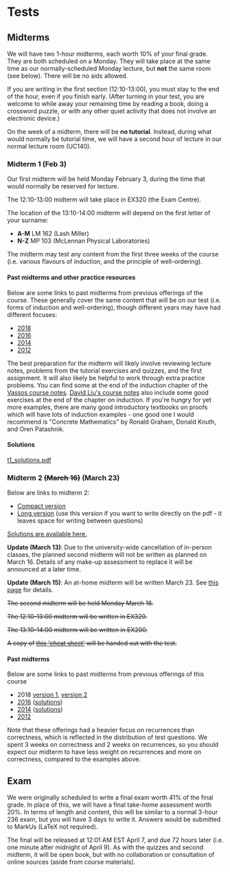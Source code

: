 # Tests

## Midterms

We will have two 1-hour midterms, each worth 10% of your final grade. They are both scheduled on a Monday. They will take place at the same time as our normally-scheduled Monday lecture, but **not** the same room (see below). There will be no aids allowed.

If you are writing in the first section (12:10-13:00), you must stay to the end of the hour, even if you finish early. (After turning in your test, you are welcome to while away your remaining time by reading a book, doing a crossword puzzle, or with any other quiet activity that does not involve an electronic device.)

On the week of a midterm, there will be **no tutorial**. Instead, during what would normally be tutorial time, we will have a second hour of lecture in our normal lecture room (UC140).

### Midterm 1 (Feb 3)

Our first midterm will be held Monday February 3, during the time that would normally be reserved for lecture.

The 12:10-13:00 midterm will take place in EX320 (the Exam Centre). 

The location of the 13:10-14:00 midterm will depend on the first letter of your surname:

* **A-M** LM 162 (Lash Miller)
* **N-Z** MP 103 (McLennan Physical Laboratories)

The midterm may test any content from the first three weeks of the course (i.e. various flavours of induction, and the principle of well-ordering).

#### Past midterms and other practice resources

Below are some links to past midterms from previous offerings of the course. These generally cover the same content that will be on our test (i.e. forms of induction and well-ordering), though different years may have had different focuses:

* [2018](https://www.teach.cs.toronto.edu/~heap/Old/236/F18/t1_v2_solution.pdf)
* [2016](https://www.teach.cs.toronto.edu/~heap/Old/236/F18/OldTests/t1a.pdf)
* [2014](http://www.cdf.toronto.edu/~heap/Old/236/F14/t1b-sol.pdf)
* [2012](http://www.cdf.toronto.edu/~heap/Old/236/F12/mt1a-sol.pdf)

The best preparation for the midterm will likely involve reviewing lecture notes, problems from the tutorial exercises and quizzes, and the first assignment. It will also likely be helpful to work through extra practice problems. You can find some at the end of the induction chapter of the [Vassos course notes](http://www.cs.toronto.edu/~vassos/b36-notes/notes.pdf). [David Liu's course notes](https://www.cs.toronto.edu/~david/courses/csc236_w14/resources/notes.pdf) also include some good exercises at the end of the chapter on induction. If you're hungry for yet more examples, there are many good introductory textbooks on proofs which will have lots of induction examples - one good one I would recommend is "Concrete Mathematics" by Ronald Graham, Donald Knuth, and Oren Patashnik.

#### Solutions

[t1_solutions.pdf](../misc/t1_solutions.pdf)

### Midterm 2 <s>(March 16)</s> (March 23)

Below are links to midterm 2:

* [Compact version](misc/t2_compact.pdf)
* [Long version](misc/t2_long.pdf) (use this version if you want to write directly on the pdf - it leaves space for writing between questions)

[Solutions are available here.](misc/t2_solutions.pdf)

**Update (March 13)**: Due to the university-wide cancellation of in-person classes, the planned second midterm will not be written as planned on March 16. Details of any make-up assessment to replace it will be announced at a later time.

**Update (March 15)**: An at-home midterm will be written March 23. See [this page](../last3weeks/) for details.

<s>The second midterm will be held Monday March 16.

The 12:10-13:00 midterm will be written in EX320.

The 13:10-14:00 midterm will be written in EX200.

A copy of [this 'cheat sheet'](misc/t2_cheatsheet.pdf) will be handed out with the test.</s>

#### Past midterms

Below are some links to past midterms from previous offerings of this course

* 2018 [version 1](https://www.teach.cs.toronto.edu/~heap/Old/236/F18/t2_v1_sol.pdf), [version 2](https://www.teach.cs.toronto.edu/~heap/Old/236/F18/t2_v2_sol.pdf)
* [2016](https://www.teach.cs.toronto.edu/~heap/Old/236/F18/OldTests/t2b2016.pdf) ([solutions](https://www.teach.cs.toronto.edu/~heap/Old/236/F18/OldTests/t2b2016-sol.pdf))
* [2014](https://www.teach.cs.toronto.edu/~heap/Old/236/F18/OldTests/t2b.pdf) ([solutions](https://www.teach.cs.toronto.edu/~heap/Old/236/F18/OldTests/t2b-sol.pdf))
* [2012](https://www.teach.cs.toronto.edu/~heap/Old/236/F18/OldTests/mt2a-sol.pdf)

Note that these offerings had a heavier focus on recurrences than correctness, which is reflected in the distribution of test questions. We spent 3 weeks on correctness and 2 weeks on recurrences, so you should expect our midterm to have less weight on recurrences and more on correctness, compared to the examples above.

## Exam

We were originally scheduled to write a final exam worth 41% of the final grade. In place of this, we will have a final take-home assessment worth 20%. In terms of length and content, this will be similar to a normal 3-hour 236 exam, but you will have 3 days to write it. Answers would be submitted to MarkUs (LaTeX not required). 

The final will be released at 12:01 AM EST April 7, and due 72 hours later (i.e. one minute after midnight of April 9). As with the quizzes and second midterm, it will be open book, but with no collaboration or consultation of online sources (aside from course materials).
